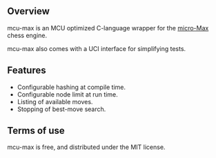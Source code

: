 ## Overview

mcu-max is an MCU optimized C-language wrapper for the [micro-Max][micro-max-link] chess engine.

mcu-max also comes with a UCI interface for simplifying tests.

## Features

* Configurable hashing at compile time.
* Configurable node limit at run time.
* Listing of available moves.
* Stopping of best-move search.

## Terms of use

mcu-max is free, and distributed under the MIT license.

[micro-max-link]: https://home.hccnet.nl/h.g.muller/max-src2.html

